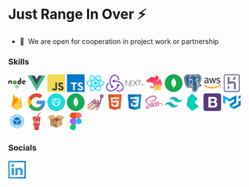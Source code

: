 # Just Range In Over ⚡️


- 🤝  We are open for cooperation in project work or partnership

### Skills

<p align="left">
<a href="https://nodejs.org/en/" target="_blank" rel="noreferrer"><img src="./assets/node.svg" width="36" height="36" alt="NODE" /></a>
<a href="https://vuejs.org/" target="_blank" rel="noreferrer"><img src="./assets/vue.svg" width="36" height="36" alt="VUE" /></a>
<a href="https://developer.mozilla.org/en-US/docs/Web/JavaScript" target="_blank" rel="noreferrer"><img src="./assets/js.svg" width="36" height="36" alt="JS" /></a>
<a href="https://www.typescriptlang.org/" target="_blank" rel="noreferrer"><img src="./assets/ts.svg" width="36" height="36" alt="TS" /></a>
<a href="https://reactjs.org/" target="_blank" rel="noreferrer"><img src="./assets/react.svg" width="36" height="36" alt="REACT" /></a>
<a href="https://redux.js.org/" target="_blank" rel="noreferrer"><img src="./assets/redux.svg" width="36" height="36" alt="REDUX" /></a>
<a href="https://nextjs.org/" target="_blank" rel="noreferrer"><img src="./assets/nextjs.svg" width="36" height="36" alt="NEXT" /></a>
<a href="https://nestjs.com/" target="_blank" rel="noreferrer"><img src="./assets/nest.svg" width="36" height="36" alt="NEST" /></a>
<a href="https://www.mongodb.com/" target="_blank" rel="noreferrer"><img src="./assets/mongo.svg" width="36" height="36" alt="MONGO" /></a>
<a href="https://www.postgresql.org/" target="_blank" rel="noreferrer"><img src="./assets/postgresql.svg" width="36" height="36" alt="postgresql" /></a>
<a href="https://aws.amazon.com/ru/" target="_blank" rel="noreferrer"><img src="./assets/aws.svg" width="36" height="36" alt="AWS" /></a>
<a href="https://dashboard.heroku.com" target="_blank" rel="noreferrer"><img src="./assets/heroku.svg" width="36" height="36" alt="heroku" /></a>
<a href="https://firebase.google.com/" target="_blank" rel="noreferrer"><img src="./assets/firebase.svg" width="36" height="36" alt="firebase" /></a>
<a href="google.com/" target="_blank" rel="noreferrer"><img src="./assets/google.svg" width="36" height="36" alt="google" /></a>
<a href="https://www.godaddy.com/" target="_blank" rel="noreferrer"><img src="./assets/godaddy.svg" width="36" height="36" alt="godaddy" /></a>
<a href="https://www.mongodb.com/" target="_blank" rel="noreferrer"><img src="./assets/mongo.svg" width="36" height="36" alt="MONGO" /></a>
<a href="https://styled-components.com/" target="_blank" rel="noreferrer"><img src="./assets/sc.svg" width="36" height="36" alt="ST" /></a>  
<a href="https://html5.org/" target="_blank" rel="noreferrer"><img src="./assets/html.svg" width="36" height="36" alt="HTML5" /></a>
<a href="https://www.w3schools.com/css/" target="_blank" rel="noreferrer"><img src="./assets/css.svg" width="36" height="36" alt="CSS3" /></a>
<a href="https://sass-lang.com/" target="_blank" rel="noreferrer"><img src="./assets/sass.svg" width="36" height="36" alt="SASS" /></a>
<a href="https://tailwindcss.com/" target="_blank" rel="noreferrer"><img src="./assets/tlw.svg" width="36" height="36" alt="TAILWINDCSS" /></a>
<a href="https://bulma.io/" target="_blank" rel="noreferrer"><img src="./assets/blm.svg" width="36" height="36" alt="BULMA" /></a>
<a href="https://getbootstrap.com/" target="_blank" rel="noreferrer"><img src="./assets/bts.svg" width="36" height="36" alt="BOOTSTRAP" /></a>
<a href="https://mui.com/" target="_blank" rel="noreferrer"><img src="./assets/mui.svg" width="36" height="36" alt="MUI" /></a>
<a href="https://webpack.js.org/" target="_blank" rel="noreferrer"><img src="./assets/webp.svg" width="36" height="36" alt="WEBPACK" /></a>
<a href="https://gulpjs.com/" target="_blank" rel="noreferrer"><img src="./assets/glp.svg" width="36" height="36" alt="GULP" /></a>
<a href="https://parceljs.org/" target="_blank" rel="noreferrer"><img src="./assets/prcl.svg" width="36" height="36" alt="PARCEL" /></a>
<a href="https://www.figma.com/about/" target="_blank" rel="noreferrer"><img src="./assets/fg.svg" width="36" height="36" alt="FIGMA" /></a>

### Socials

<p align="left"> 
  <a href="#" target="_blank" rel="noreferrer"><img src="./assets/lnkd.svg" width="36" height="36" alt="Linkedin" /></a>
</p>

